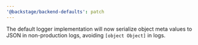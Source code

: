 ```yaml
---
'@backstage/backend-defaults': patch
---
```


The default logger implementation will now serialize object meta values to JSON in non-production logs, avoiding `[object Object]` in logs.
